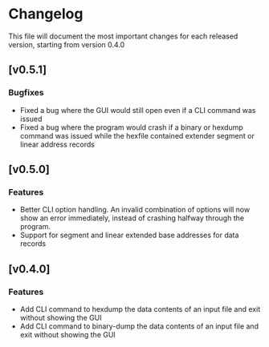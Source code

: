 # Changelog

This file will document the most important changes for each released version, starting from version 0.4.0

## [v0.5.1]

### Bugfixes
- Fixed a bug where the GUI would still open even if a CLI command was issued
- Fixed a bug where the program would crash if a binary or hexdump command was issued while the hexfile contained extender segment or linear address records

## [v0.5.0]

### Features
- Better CLI option handling. An invalid combination of options will now show an error immediately, instead of crashing halfway through the program.
- Support for segment and linear extended base addresses for data records

## [v0.4.0]

### Features
- Add CLI command to hexdump the data contents of an input file and exit without showing the GUI
- Add CLI command to binary-dump the data contents of an input file and exit without showing the GUI
